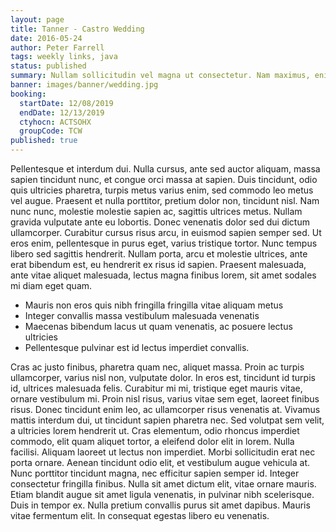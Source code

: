 ```yaml
---
layout: page
title: Tanner - Castro Wedding
date: 2016-05-24
author: Peter Farrell
tags: weekly links, java
status: published
summary: Nullam sollicitudin vel magna ut consectetur. Nam maximus, enim.
banner: images/banner/wedding.jpg
booking:
  startDate: 12/08/2019
  endDate: 12/13/2019
  ctyhocn: ACTSOHX
  groupCode: TCW
published: true
---
```

Pellentesque et interdum dui. Nulla cursus, ante sed auctor aliquam, massa sapien tincidunt nunc, et congue orci massa at sapien. Duis tincidunt, odio quis ultricies pharetra, turpis metus varius enim, sed commodo leo metus vel augue. Praesent et nulla porttitor, pretium dolor non, tincidunt nisl. Nam nunc nunc, molestie molestie sapien ac, sagittis ultrices metus. Nullam gravida vulputate ante eu lobortis. Donec venenatis dolor sed dui dictum ullamcorper. Curabitur cursus risus arcu, in euismod sapien semper sed. Ut eros enim, pellentesque in purus eget, varius tristique tortor. Nunc tempus libero sed sagittis hendrerit. Nullam porta, arcu et molestie ultrices, ante erat bibendum est, eu hendrerit ex risus id sapien. Praesent malesuada, ante vitae aliquet malesuada, lectus magna finibus lorem, sit amet sodales mi diam eget quam.

* Mauris non eros quis nibh fringilla fringilla vitae aliquam metus
* Integer convallis massa vestibulum malesuada venenatis
* Maecenas bibendum lacus ut quam venenatis, ac posuere lectus ultricies
* Pellentesque pulvinar est id lectus imperdiet convallis.

Cras ac justo finibus, pharetra quam nec, aliquet massa. Proin ac turpis ullamcorper, varius nisl non, vulputate dolor. In eros est, tincidunt id turpis id, ultrices malesuada felis. Curabitur mi mi, tristique eget mauris vitae, ornare vestibulum mi. Proin nisl risus, varius vitae sem eget, laoreet finibus risus. Donec tincidunt enim leo, ac ullamcorper risus venenatis at. Vivamus mattis interdum dui, ut tincidunt sapien pharetra nec. Sed volutpat sem velit, a ultricies lorem hendrerit ut. Cras elementum, odio rhoncus imperdiet commodo, elit quam aliquet tortor, a eleifend dolor elit in lorem. Nulla facilisi. Aliquam laoreet ut lectus non imperdiet.
Morbi sollicitudin erat nec porta ornare. Aenean tincidunt odio elit, et vestibulum augue vehicula at. Nunc porttitor tincidunt magna, nec efficitur sapien semper id. Integer consectetur fringilla finibus. Nulla sit amet dictum elit, vitae ornare mauris. Etiam blandit augue sit amet ligula venenatis, in pulvinar nibh scelerisque. Duis in tempor ex. Nulla pretium convallis purus sit amet dapibus. Mauris vitae fermentum elit. In consequat egestas libero eu venenatis.
